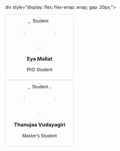 div style="display: flex; flex-wrap: wrap; gap: 20px;">

  <div style="border: 1px solid #ddd; border-radius: 8px; padding: 10px; width: 200px; text-align: center;">
    <img src="/assets/images/student1.jpg" alt="Student 1" style="width:100px;height:100px;border-radius:50%;">
    <h3>Eya Mallat</h3>
    <p>PhD Student</p>
  </div>

  <div style="border: 1px solid #ddd; border-radius: 8px; padding: 10px; width: 200px; text-align: center;">
    <img src="/assets/images/student2.jpg" alt="Student 2" style="width:100px;height:100px;border-radius:50%;">
    <h3>Thanujaa Vudayagiri</h3>
    <p>Master’s Student</p>
  </div>

</div>